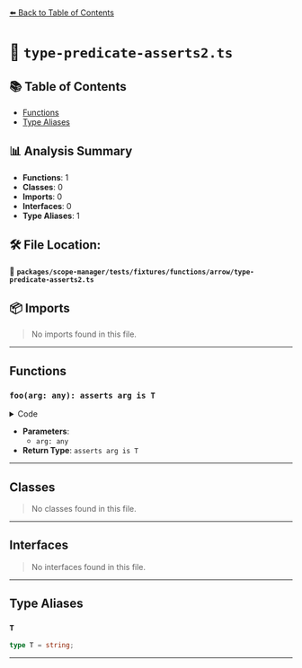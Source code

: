 [⬅️ Back to Table of Contents](../../../../../../index.md)

# 📄 `type-predicate-asserts2.ts`

## 📚 Table of Contents

- [Functions](#functions)
- [Type Aliases](#type-aliases)

## 📊 Analysis Summary

- **Functions**: 1
- **Classes**: 0
- **Imports**: 0
- **Interfaces**: 0
- **Type Aliases**: 1

## 🛠️ File Location:
📂 **`packages/scope-manager/tests/fixtures/functions/arrow/type-predicate-asserts2.ts`**

## 📦 Imports

> No imports found in this file.


---

## Functions

### `foo(arg: any): asserts arg is T`

<details><summary>Code</summary>

```ts
(arg: any): asserts arg is T => {}
```
</details>

- **Parameters**:
  - `arg: any`
- **Return Type**: `asserts arg is T`

---

## Classes

> No classes found in this file.


---

## Interfaces

> No interfaces found in this file.


---

## Type Aliases

### `T`

```ts
type T = string;
```


---